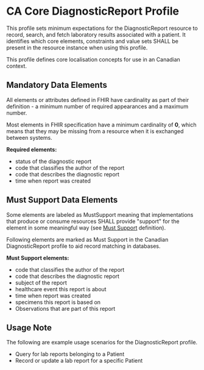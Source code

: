 # CA Core DiagnosticReport Profile
This profile sets minimum expectations for the DiagnosticReport resource to record, search, and fetch laboratory results associated with a patient. It identifies which core elements, constraints and value sets SHALL be present in the resource instance when using this profile.

This profile defines core localisation concepts for use in an Canadian context.

## Mandatory Data Elements
All elements or attributes defined in FHIR have cardinality as part of their definition - a minimum number of required appearances and a maximum number.

Most elements in FHIR specification have a minimum cardinality of **0**, which means that they may be missing from a resource when it is exchanged between systems.

**Required elements:**
* status of the diagnostic report
* code that classifies the author of the report
* code that describes the diagnostic report
* time when report was created

## Must Support Data Elements
Some elements are labeled as MustSupport meaning that implementations that produce or consume resources SHALL provide "support" for the element in some meaningful way (see [Must Support](https://build.fhir.org/ig/scratch-fhir-profiles/ca-baseline/general-guidance.html#must-support) definition).

Following elements are marked as Must Support in the Canadian DiagnosticReport profile to aid record matching in databases.

**Must Support elements:**
* code that classifies the author of the report
* code that describes the diagnostic report
* subject of the report
* healthcare event this report is about
* time when report was created
* specimens this report is based on
* Observations that are part of this report  

## Usage Note

The following are example usage scenarios for the DiagnosticReport profile.

* Query for lab reports belonging to a Patient
* Record or update a lab report for a specific Patient
